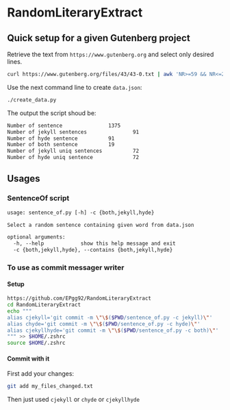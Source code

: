 # RandomLiteraryExtract


## Quick setup for a given Gutenberg project

Retrieve the text from `https://www.gutenberg.org` and select only desired lines. 

```sh
curl https://www.gutenberg.org/files/43/43-0.txt | awk 'NR>=59 && NR<=2583 { print }' > jekyll_hyde.txt
```

Use the next command line to create `data.json`:

```sh
./create_data.py
```

The output the script shoud be: 

```txt
Number of sentence               1375
Number of jekyll sentences               91
Number of hyde sentence          91
Number of both sentence          19
Number of jekyll uniq sentences          72
Number of hyde uniq sentence             72
```


## Usages

### SentenceOf script

```txt
usage: sentence_of.py [-h] -c {both,jekyll,hyde}

Select a random sentence containing given word from data.json

optional arguments:
  -h, --help            show this help message and exit
  -c {both,jekyll,hyde}, --contains {both,jekyll,hyde}
```

### To use as commit messager writer

#### Setup

```sh
https://github.com/EPgg92/RandomLiteraryExtract
cd RandomLiteraryExtract
echo """
alias cjekyll='git commit -m \"\$($PWD/sentence_of.py -c jekyll)\"' 
alias chyde='git commit -m \"\$($PWD/sentence_of.py -c hyde)\"' 
alias cjekyllhyde='git commit -m \"\$($PWD/sentence_of.py -c both)\"' 
""" >> $HOME/.zshrc
source $HOME/.zshrc
```

#### Commit with it 

First add your changes:

```sh
git add my_files_changed.txt
```

Then just used `cjekyll` or `chyde` or `cjekyllhyde`
